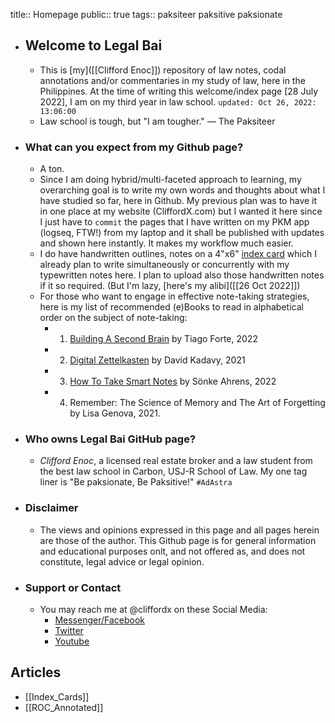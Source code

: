 title:: Homepage
public:: true
tags:: paksiteer paksitive paksionate

- ## Welcome to Legal Bai
	- This is [my]([[Clifford Enoc]]) repository of law notes, codal annotations and/or commentaries in my study of law, here in the Philippines. At the time of writing this welcome/index page [28 July 2022], I am on my third year in law school. `updated: Oct 26, 2022: 13:06:00`
	- Law school is tough, but "I am tougher." — The Paksiteer
- ### What can you expect from my Github page?
	- A ton.
	- Since I am doing hybrid/multi-faceted approach to learning, my overarching goal is to write my own words and thoughts about what I have studied so far, here in Github. My previous plan was to have it in one place at my website (CliffordX.com) but I wanted it here since I just have to `commit` the pages that I have written on my PKM app (logseq, FTW!) from my laptop and it shall be published with updates and shown here instantly. It makes my workflow much easier.
	- I do have handwritten outlines, notes on a 4"x6" [index card]([[Index_Cards]]) which I already plan to write simultaneously or concurrently with my typewritten notes here. I plan to upload also those handwritten notes if it so required. (But I'm lazy, [here's my alibi]([[26 Oct 2022]])
	- For those who want to engage in effective note-taking strategies, here is my list of recommended (e)Books to read in alphabetical order on the subject of note-taking:
		- 1. [Building A Second Brain](https://amzn.to/3fb27S7) by Tiago Forte, 2022
		- 2. [Digital Zettelkasten](https://amzn.to/3TVuZfV) by David Kadavy, 2021
		- 3. [How To Take Smart Notes](https://amzn.to/3swU1GI) by Sönke Ahrens, 2022
		- 4. Remember: The Science of Memory and The Art of Forgetting by Lisa Genova, 2021.
- ### Who owns Legal Bai GitHub page?
	- *Clifford Enoc*, a licensed real estate broker and a law student from the best law school in Carbon, USJ-R School of Law. My one tag liner is "Be paksionate, Be Paksitive!" `#AdAstra`
- ### Disclaimer
	- The views and opinions expressed in this page and all pages herein are those of the author. This Github page is for general information and educational purposes onlt, and not offered as, and does not constitute, legal advice or legal opinion.
- ### Support or Contact
	- You may reach me at @cliffordx on these Social Media:
		- [Messenger/Facebook](https://faceboook.com/cliffordx)
		- [Twitter](https://twitter.com/cliffordx)
		- [Youtube](https://youtube.com/CliffordEnoc)
## Articles
- [[Index_Cards]]
- [[ROC_Annotated]]